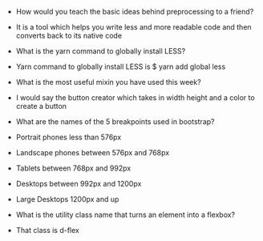 * How would you teach the basic ideas behind preprocessing to a friend?
* It is a tool which helps you write less and more readable code and then converts back to its native code


* What is the yarn command to globally install LESS?
* Yarn command to globally install LESS is $ yarn add global less

* What is the most useful mixin you have used this week?
* I would say the button creator which takes in width height and a color to create a button

* What are the names of the 5 breakpoints used in bootstrap?
* Portrait phones less than 576px
* Landscape phones between 576px and 768px
* Tablets between 768px and 992px
* Desktops between 992px and 1200px
* Large Desktops 1200px and up


* What is the utility class name that turns an element into a flexbox?
* That class is d-flex